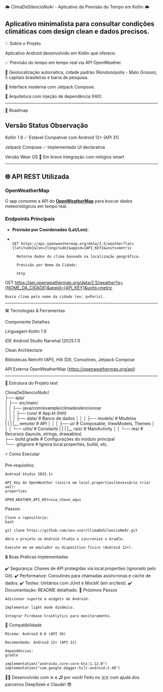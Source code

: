 🌦️ ClimaDeSilencioNoAr - Aplicativo de Previsão do Tempo em Kotlin 🌦️

Aplicativo minimalista para consultar condições climáticas com design clean e dados precisos.
-------------------------------------------------------------------------------------------------
✨ Sobre o Projeto

Aplicativo Android desenvolvido em Kotlin que oferece:

✅ Previsão do tempo em tempo real via API OpenWeather.

📍 Geolocalização automática, cidade padrão (Rondonópolis - Mato Grosso), 5 capitais brasileiras e barra de pesquisa.

🎨 Interface moderna com Jetpack Compose.

🔌 Arquitetura com injeção de dependência (Hilt).

-------------------------------------------------------------------------------------------------
🚀 Roadmap

Versão	        Status	            Observação
-------------------------------------------------------------------------------------------------
Kotlin 1.9	    ✅ Estável	        Compatível com Android 12+ (API 31)

Jetpack Compose	✅ Implementado	    UI declarativa

Versão Wear OS	🔄 Em breve	        Integração com relógios smart

-------------------------------------------------------------------------------------------------
## 🌐 API REST Utilizada  

### OpenWeatherMap  

O app consome a API do **[OpenWeatherMap](https://openweathermap.org/api)** para buscar dados meteorológicos em tempo real.  

### Endpoints Principais  

- **Previsão por Coordenadas (Lat/Lon):**
- 
  ```http
  
  GET https://api.openweathermap.org/data/2.5/weather?lat={latitude}&lon={longitude}&appid={API_KEY}&units=metric

    Retorna dados do clima baseado na localização geográfica.

    Previsão por Nome da Cidade:
  
    http

GET https://api.openweathermap.org/data/2.5/weather?q={NOME_DA_CIDADE}&appid={API_KEY}&units=metric

    Busca clima pelo nome da cidade (ex: q=Paris).
    
-------------------------------------------------------------------------------------------------
🛠️ Tecnologias & Ferramentas

Componente	Detalhes

Linguagem	Kotlin 1.9

IDE	Android Studio Narwhal (2025.1.1)

Clean Architecture

Bibliotecas	Retrofit (API), Hilt (DI), Coroutines, Jetpack Compose

API Externa	OpenWeatherMap (https://openweathermap.org/api)

-------------------------------------------------------------------------------------------------
📂 Estrutura do Projeto
text

ClimaDeSilencioNoAr/  
├── app/  
│   ├── src/main/  
│   │   ├── java/com/example/climadesilencionoar  
│   │   │   ├── core/           # App.kt (Hilt)  
│   │   │   ├── data/           # Banco de dados
│   │   │   ├── models/         # Modelos  
|   |   |   |__ remote/         # API
│   │   │   ├── ui/             # Composable, ViewModels, Themes
│   │   │   └── utils/          # Constants
|   |   |   |__ raíz/           # MainActivity
│   │   └── res/                # Recursos (layouts, strings, drawables)  
├── build.gradle                # Configurações do módulo principal  
└── .gitignore                  # Ignora local.properties, build/, etc.  

⚡ Como Executar

Pré-requisitos:

    Android Studio 2025.1+

    API Key do OpenWeather (insira em local.properties[necessário criar um]):
    properties

    OPEN_WEATHER_API_KEY=sua_chave_aqui  

Passos:

    Clone o repositório:
    bash

    git clone https://github.com/seu-user/ClimaDeSilencioNoAr.git  

    Abra o projeto no Android Studio e sincronize o Gradle.

    Execute em um emulador ou dispositivo físico (Android 12+).

🔒 Boas Práticas Implementadas

✔️ Segurança: Chaves de API protegidas via local.properties (ignorado pelo Git).
✔️ Performance: Coroutines para chamadas assíncronas e cache de dados.
✔️ Testes: Unitários com JUnit e MockK (em src/test).
✔️ Documentação: README detalhado.
🌟 Próximos Passos

    Adicionar suporte a widgets do Android.

    Implementar light mode dinâmico.

    Integrar Firebase Crashlytics para monitoramento.

📌 Compatibilidade

    Mínima: Android 8.0 (API 26)

    Recomendada: Android 12+ (API 31)

    Dependências:
    gradle

    implementation("androidx.core:core-ktx:1.12.0")  
    implementation("com.google.dagger:hilt-android:2.48")  

👨‍💻 Desenvolvido com ☕ e ♫ por você!
Feito no 🇧🇷 com ajuda dos parceiros DeepSeek e Claude! 😎
